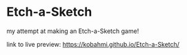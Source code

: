 # Etch-a-Sketch

my attempt at making an Etch-a-Sketch game!

link to live preview: https://kobahmi.github.io/Etch-a-Sketch/

